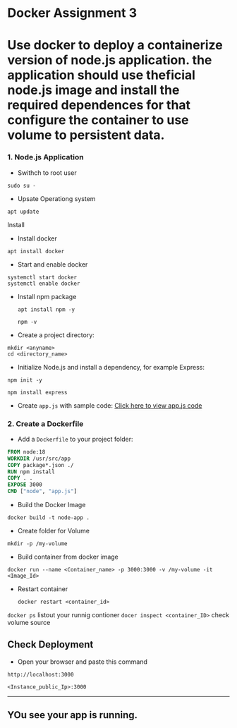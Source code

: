# Docker Assignment 3

# Use docker to deploy a containerize version of node.js application. the application should use theficial node.js image and install the required dependences for that configure the container to use volume to persistent data. 


### 1. Node.js Application

- Swithch to root user
``` 
sudo su -
```
- Upsate Operationg system
```
apt update
```
Install 
- Install docker
``` 
apt install docker 
```
- Start and enable docker
```
systemctl start docker
systemctl enable docker
```
- Install npm package
  ```
  apt install npm -y
  ```
  ```
  npm -v
  ```
  
- Create a project directory:

```
mkdir <anyname> 
cd <directory_name>
```

- Initialize Node.js and install a dependency, for example Express:

```
npm init -y
```
```
npm install express
```

- Create `app.js` with sample code:
[Click here to view app.js code](https://github.com/Mayurhatte09/docker/blob/main/app.js)

### 2. Create a Dockerfile

- Add a `Dockerfile` to your project folder:

```dockerfile
FROM node:18
WORKDIR /usr/src/app
COPY package*.json ./
RUN npm install
COPY . .
EXPOSE 3000
CMD ["node", "app.js"]
```

- Build the Docker Image
```
docker build -t node-app .
```


- Create folder for Volume
```
mkdir -p /my-volume
```
- Build container from docker image
```
docker run --name <Container_name> -p 3000:3000 -v /my-volume -it <Image_Id>
```
- Restart container
  ```
  docker restart <container_id>
  ```
`docker ps` listout your runnig contioner
`docer inspect <container_ID>` check volume source

## Check Deployment
- Open your browser and paste this command
```visit
http://localhost:3000
```
```visit
<Instance_public_Ip>:3000
```
---
YOu see your app is running.
---




